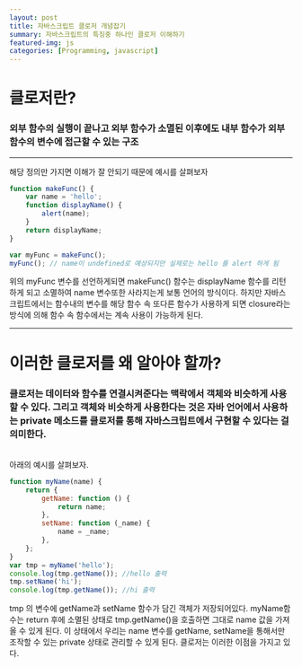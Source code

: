 ```yaml
---
layout: post
title: 자바스크립트 클로저 개념잡기
summary: 자바스크립트의 특징중 하나인 클로저 이해하기
featured-img: js
categories: [Programming, javascript]
---
```


# 클로저란?

### 외부 함수의 실행이 끝나고 외부 함수가 소멸된 이후에도 내부 함수가 외부 함수의 변수에 접근할 수 있는 구조

---

해당 정의만 가지면 이해가 잘 안되기 때문에 예시를 살펴보자

```js
function makeFunc() {
	var name = 'hello';
	function displayName() {
		alert(name);
	}
	return displayName;
}

var myFunc = makeFunc();
myFunc(); // name이 undefined로 예상되지만 실제로는 hello 를 alert 하게 됨
```

위의 myFunc 변수를 선언하게되면 makeFunc() 함수는 displayName 함수를 리턴하게 되고 소멸하여 name 변수또한 사라지는게 보통 언어의 방식이다. 하지만 자바스크립트에서는 함수내의 변수를 해당 함수 속 또다른 함수가 사용하게 되면 closure라는 방식에 의해 함수 속 함수에서는 계속 사용이 가능하게 된다.

---

# 이러한 클로저를 왜 알아야 할까?

### 클로저는 데이터와 함수를 연결시켜준다는 맥락에서 객체와 비슷하게 사용할 수 있다. 그리고 객체와 비슷하게 사용한다는 것은 자바 언어에서 사용하는 private 메소드를 클로저를 통해 자바스크립트에서 구현할 수 있다는 걸 의미한다.

</br>
아래의 예시를 살펴보자.

```js
function myName(name) {
	return {
		getName: function () {
			return name;
		},
		setName: function (_name) {
			name = _name;
		},
	};
}
var tmp = myName('hello');
console.log(tmp.getName()); //hello 출력
tmp.setName('hi');
console.log(tmp.getName()); //hi 출력
```

tmp 의 변수에 getName과 setName 함수가 담긴 객체가 저장되어있다.
myName함수는 return 후에 소멸된 상태로 tmp.getName()을 호출하면 그대로 name 값을 가져올 수 있게 된다.
이 상태에서 우리는 name 변수를 getName, setName을 통해서만 조작할 수 있는 private 상태로 관리할 수 있게 된다. 클로저는 이러한 이점을 가지고 있다.

